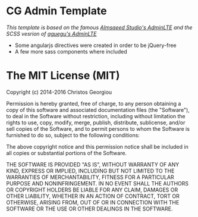 # CG Admin Template

*This template is  based on the famous [Almsaeed Studio's AdminLTE](https://github.com/almasaeed2010/AdminLTE) and the SCSS vesrion of [aguegu's AdminLTE](https://github.com/aguegu/AdminLTE)*

- Some angularjs directives were created in order to be jQuery-free
- A few more sass components where included

# The MIT License (MIT)

Copyright (c) 2014-2016 Christos Georgiou

Permission is hereby granted, free of charge, to any person obtaining a copy of
this software and associated documentation files (the "Software"), to deal in
the Software without restriction, including without limitation the rights to
use, copy, modify, merge, publish, distribute, sublicense, and/or sell copies of
the Software, and to permit persons to whom the Software is furnished to do so,
subject to the following conditions:

The above copyright notice and this permission notice shall be included in all
copies or substantial portions of the Software.

THE SOFTWARE IS PROVIDED "AS IS", WITHOUT WARRANTY OF ANY KIND, EXPRESS OR
IMPLIED, INCLUDING BUT NOT LIMITED TO THE WARRANTIES OF MERCHANTABILITY, FITNESS
FOR A PARTICULAR PURPOSE AND NONINFRINGEMENT. IN NO EVENT SHALL THE AUTHORS OR
COPYRIGHT HOLDERS BE LIABLE FOR ANY CLAIM, DAMAGES OR OTHER LIABILITY, WHETHER
IN AN ACTION OF CONTRACT, TORT OR OTHERWISE, ARISING FROM, OUT OF OR IN
CONNECTION WITH THE SOFTWARE OR THE USE OR OTHER DEALINGS IN THE SOFTWARE.

